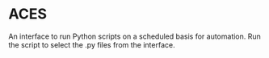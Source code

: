 # ACES
An interface to run Python scripts on a scheduled basis for automation.
Run the script to select the .py files from the interface.
